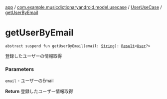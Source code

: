 [app](../../index.md) / [com.example.musicdictionaryandroid.model.usecase](../index.md) / [UserUseCase](index.md) / [getUserByEmail](./get-user-by-email.md)

# getUserByEmail

`abstract suspend fun getUserByEmail(email: `[`String`](https://kotlinlang.org/api/latest/jvm/stdlib/kotlin/-string/index.html)`): `[`Result`](../../com.example.musicdictionaryandroid.model.util/-result/index.md)`<`[`User`](../../com.example.musicdictionaryandroid.model.entity/-user/index.md)`?>`

登録したユーザーの情報取得

### Parameters

`email` - ユーザーのEmail

**Return**
登録したユーザー情報取得


